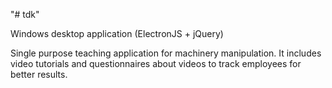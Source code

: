 "# tdk" 

Windows desktop application (ElectronJS + jQuery)

Single purpose teaching application for machinery manipulation. It includes video tutorials and questionnaires about videos to track employees for better results.
